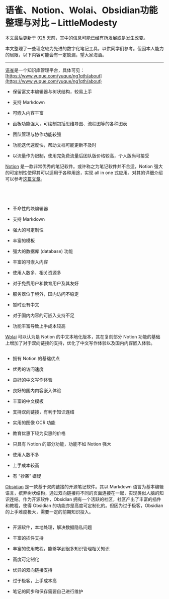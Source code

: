 # 语雀、Notion、Wolai、Obsidian功能整理与对比 – LittleModesty
本文最后更新于 925 天前，其中的信息可能已经有所发展或是发生改变。

本文整理了一些理念较为先进的数字化笔记工具，以供同学们参考。但因本人能力的局限，以下内容可能会有一定缺漏，望大家海涵。

* * *

[语雀](https://www.yuque.com/login?platform=wechat&inviteToken=357df65e3061673e3b03a080fade2e49f792c196439e29424e385e53a395d913)是一个知识库管理平台，具体可见：[https://www.yuque.com/yuque/ng1qth/about](https://www.yuque.com/yuque/ng1qth/about)

*   保留富文本编辑器与树状结构，较易上手
*   支持 Markdown
*   可嵌入内容丰富
*   画板功能强大，可绘制包括思维导图、流程图等的各种图表
*   团队管理与协作功能较强

*   功能迭代速度快，帮助文档可能更新不及时
*   以流量作为限制，使用完免费流量后团队版价格较高，个人版尚可接受

[Notion](https://www.notion.so/product) 是一款非常优秀的笔记软件。或许称之为笔记软件并不合适，Notion 强大的可定制性使得其可以适用于各种用途，实现 all in one 式应用。对其的详细介绍可以参考[这篇文章](https://zhuanlan.zhihu.com/p/268991624)。

![](data:image/svg+xml;base64,PCEtLUFyZ29uTG9hZGluZy0tPgo8c3ZnIHdpZHRoPSIxIiBoZWlnaHQ9IjEiIHhtbG5zPSJodHRwOi8vd3d3LnczLm9yZy8yMDAwL3N2ZyIgc3Ryb2tlPSIjZmZmZmZmMDAiPjxnPjwvZz4KPC9zdmc+)

![](data:image/svg+xml;base64,PCEtLUFyZ29uTG9hZGluZy0tPgo8c3ZnIHdpZHRoPSIxIiBoZWlnaHQ9IjEiIHhtbG5zPSJodHRwOi8vd3d3LnczLm9yZy8yMDAwL3N2ZyIgc3Ryb2tlPSIjZmZmZmZmMDAiPjxnPjwvZz4KPC9zdmc+)

![](data:image/svg+xml;base64,PCEtLUFyZ29uTG9hZGluZy0tPgo8c3ZnIHdpZHRoPSIxIiBoZWlnaHQ9IjEiIHhtbG5zPSJodHRwOi8vd3d3LnczLm9yZy8yMDAwL3N2ZyIgc3Ryb2tlPSIjZmZmZmZmMDAiPjxnPjwvZz4KPC9zdmc+)

![](data:image/svg+xml;base64,PCEtLUFyZ29uTG9hZGluZy0tPgo8c3ZnIHdpZHRoPSIxIiBoZWlnaHQ9IjEiIHhtbG5zPSJodHRwOi8vd3d3LnczLm9yZy8yMDAwL3N2ZyIgc3Ryb2tlPSIjZmZmZmZmMDAiPjxnPjwvZz4KPC9zdmc+)

*   革命性的块编辑器
*   支持 Markdown
*   强大的可定制性
*   丰富的模板
*   强大的数据库 (database) 功能
*   丰富的可嵌入内容
*   使用人数多，相关资源多
*   对于免费用户和教育用户及其友好

*   服务器位于境外，国内访问不稳定
*   暂时没有中文
*   对于国内内容的可嵌入支持不足
*   功能丰富导致上手成本较高

[Wolai](https://www.wolai.com/signup?invitation=WXCTW9M) 可以认为是 Notion 的中文本地化版本，其在复刻部分 Notion 功能的基础上增加了对于双向链接的支持，优化了中文写作体验以及国内内容嵌入体验。

![](data:image/svg+xml;base64,PCEtLUFyZ29uTG9hZGluZy0tPgo8c3ZnIHdpZHRoPSIxIiBoZWlnaHQ9IjEiIHhtbG5zPSJodHRwOi8vd3d3LnczLm9yZy8yMDAwL3N2ZyIgc3Ryb2tlPSIjZmZmZmZmMDAiPjxnPjwvZz4KPC9zdmc+)

*   拥有 Notion 的基础优点
*   优秀的访问速度
*   良好的中文写作体验
*   良好的国内内容嵌入体验
*   丰富的中文模板
*   支持双向链接，有利于知识连结
*   实用的图像 OCR 功能
*   教育优惠下较为实惠的价格

*   只具有 Notion 的部分功能，功能不如 Notion 强大
*   使用人数不多
*   上手成本较高
*   有 “抄袭” 嫌疑

[Obsidian](https://obsidian.md/) 是一款基于双向链接的开源笔记软件。其以 Markdown 语言为基本编辑语言，摈弃树状结构，通过双向链接将不同的页面连接在一起，实现类似人脑的知识连结。作为开源软件，Obsidian 拥有一个活跃的社区，社区产出了丰富的插件和教程，使得 Obsidian 的功能亦是高度可定制化的。但因为过于极客，Obsidian 的上手难度极大，需要一定的前期知识投入。

![](data:image/svg+xml;base64,PCEtLUFyZ29uTG9hZGluZy0tPgo8c3ZnIHdpZHRoPSIxIiBoZWlnaHQ9IjEiIHhtbG5zPSJodHRwOi8vd3d3LnczLm9yZy8yMDAwL3N2ZyIgc3Ryb2tlPSIjZmZmZmZmMDAiPjxnPjwvZz4KPC9zdmc+)

*   开源软件，本地处理，解决数据隐私问题
*   丰富的插件支持
*   丰富的使用教程，能够学到很多知识管理相关知识
*   高度可定制化
*   优异的双向链接支持

*   过于极客，上手成本高
*   笔记的同步和保存需要自己进行维护